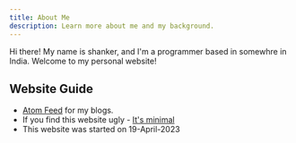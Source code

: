 ```yaml
---
title: About Me
description: Learn more about me and my background.
---
```


Hi there! My name is shanker, and I'm a programmer based in somewhre in India. Welcome to my personal website!


## Website Guide

- [Atom Feed](/posts/rss.xml) for my blogs.
- If you find this website ugly - [It's minimal](http://motherfuckingwebsite.com)
- This website was started on 19-April-2023